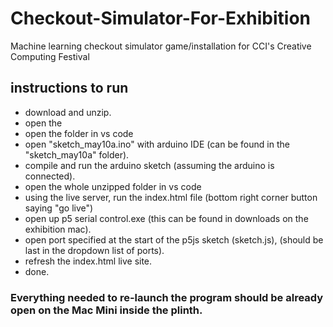 # Checkout-Simulator-For-Exhibition
Machine learning checkout simulator game/installation for CCI's Creative Computing Festival 

## instructions to run
- download and unzip.
- open the 
- open the folder in vs code
- open "sketch_may10a.ino" with arduino IDE (can be found in the "sketch_may10a" folder).
- compile and run the arduino sketch (assuming the arduino is connected).
- open the whole unzipped folder in vs code
- using the live server, run the index.html file (bottom right corner button saying "go live")
- open up p5 serial control.exe (this can be found in downloads on the exhibition mac).
- open port specified at the start of the p5js sketch (sketch.js), (should be last in the dropdown list of ports).
- refresh the index.html live site.
- done.  

### Everything needed to re-launch the program should be already open on the Mac Mini inside the plinth.
